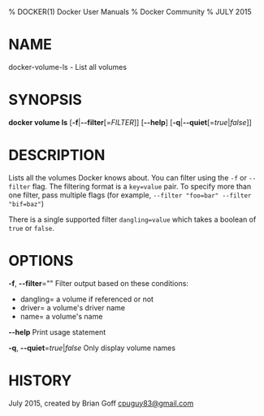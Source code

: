 % DOCKER(1) Docker User Manuals
% Docker Community
% JULY 2015
# NAME
docker-volume-ls - List all volumes

# SYNOPSIS
**docker volume ls**
[**-f**|**--filter**[=*FILTER*]]
[**--help**]
[**-q**|**--quiet**[=*true*|*false*]]

# DESCRIPTION

Lists all the volumes Docker knows about. You can filter using the `-f` or `--filter` flag. The filtering format is a `key=value` pair. To specify more than one filter,  pass multiple flags (for example,  `--filter "foo=bar" --filter "bif=baz"`)

There is a single supported filter `dangling=value` which takes a boolean of `true` or `false`.

# OPTIONS
**-f**, **--filter**=""
  Filter output based on these conditions:
  - dangling=<boolean> a volume if referenced or not
  - driver=<string> a volume's driver name
  - name=<string> a volume's name

**--help**
  Print usage statement

**-q**, **--quiet**=*true*|*false*
  Only display volume names

# HISTORY
July 2015, created by Brian Goff <cpuguy83@gmail.com>

